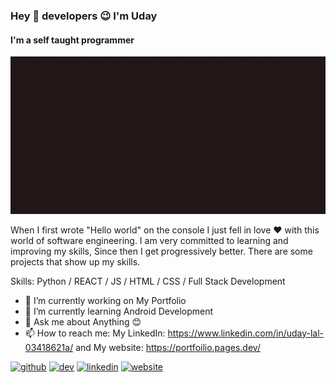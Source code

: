 ### Hey 👋 developers 😉 I'm Uday
#### I'm a self taught programmer
![I'm a self taught programmer](https://raw.githubusercontent.com/Uday-lal/Uday-lal/main/bannerGif.gif)

When I first wrote "Hello world" on the console I just
fell in love ❤ with this world of software engineering. I am very committed to learning and improving my skills, Since then I get progressively better. There are some projects that show up my
skills.

Skills: Python / REACT / JS / HTML / CSS / Full Stack Development

- 🔭 I’m currently working on My Portfolio 
- 🌱 I’m currently learning Android Development 
- 💬 Ask me about Anything 😊 
- 📫 How to reach me: My LinkedIn: https://www.linkedin.com/in/uday-lal-03418621a/ and My website: https://portfoilio.pages.dev/ 

 [<img src='https://cdn.jsdelivr.net/npm/simple-icons@3.0.1/icons/github.svg' alt='github' height='40'>](https://github.com/Uday-lal/)  [<img src='https://cdn.jsdelivr.net/npm/simple-icons@3.0.1/icons/dev-dot-to.svg' alt='dev' height='40'>](https://dev.to/udaylal)  [<img src='https://cdn.jsdelivr.net/npm/simple-icons@3.0.1/icons/linkedin.svg' alt='linkedin' height='40'>](https://www.linkedin.com/in/uday-lal-03418621a//)  [<img src='https://cdn.jsdelivr.net/npm/simple-icons@3.0.1/icons/icloud.svg' alt='website' height='40'>](https://portfoilio.pages.dev/)  
